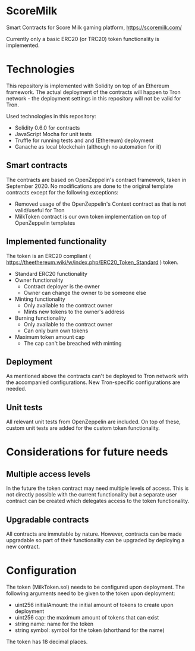 # ScoreMilk
Smart Contracts for Score Milk gaming platform, https://scoremilk.com/

Currently only a basic ERC20 (or TRC20) token functionality is implemented.

# Technologies

This repository is implemented with Solidity on top of an Ethereum framework. The actual deployment of the contracts will happen to Tron network - the deployment settings in this repository will not be valid for Tron.

Used technologies in this repository:
- Solidity 0.6.0 for contracts
- JavaScript Mocha for unit tests
- Truffle for running tests and and (Ethereum) deployment
- Ganache as local blockchain (although no automation for it)

## Smart contracts

The contracts are based on OpenZeppelin's contract framework, taken in September 2020. No modifications are done to the original template contracts except for the following exceptions:
- Removed usage of the OpenZeppelin's Context contract as that is not valid/useful for Tron
- MilkToken contract is our own token implementation on top of OpenZeppelin templates

## Implemented functionality

The token is an ERC20 compliant ( https://theethereum.wiki/w/index.php/ERC20_Token_Standard ) token.

- Standard ERC20 functionality
- Owner functionality
  - Contract deployer is the owner
  - Owner can change the owner to be someone else
- Minting functionality
  - Only available to the contract owner
  - Mints new tokens to the owner's address
- Burning functionality
  - Only available to the contract owner
  - Can only burn own tokens
- Maximum token amount cap
    - The cap can't be breached with minting

## Deployment

As mentioned above the contracts can't be deployed to Tron network with the accompanied configurations. New Tron-specific configurations are needed.

## Unit tests

All relevant unit tests from OpenZeppelin are included.
On top of these, custom unit tests are added for the custom token functionality.

# Considerations for future needs

## Multiple access levels
In the future the token contract may need multiple levels of access. This is not directly possible with the current functionality but a separate user contract can be created which delegates access to the token functionality.

## Upgradable contracts

All contracts are immutable by nature. However, contracts can be made upgradable so part of their functionality can be upgraded by deploying a new contract.

# Configuration

The token (MilkToken.sol) needs to be configured upon deployment. The following arguments need to be given to the token upon deployment:
- uint256 initialAmount: the initial amount of tokens to create upon deployment
- uint256 cap: the maximum amount of tokens that can exist
- string name: name for the token
- string symbol: symbol for the token (shorthand for the name)

The token has 18 decimal places.




